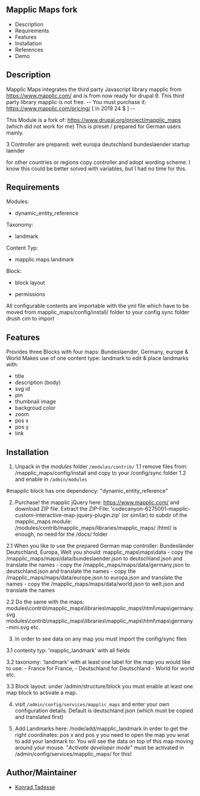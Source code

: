 Mapplic Maps fork
-----------------

* Description
* Requirements
* Features
* Installation
* References
* Demo

Description
-----------------
Mapplic Maps integrates the third party Javascript library mapplic from https://www.mapplic.com/
and is from now ready for drupal 9. This third party library mapplic is not free.
-- You must purchase it: https://www.mapplic.com/pricing/ [ in 2019 24 $ ] --

This Module is a fork of: https://www.drupal.org/project/mapplic_maps (which did not work for me)
This is preset / prepared for German users mainly.

3 Controller are prepared:
welt
europa
deutschland
bundeslaender
startup laender

for other countries or regions copy controller and adopt wording scheme.
I know this could be better solved with variables, but I had no time for this.


Requirements
-----------------
Modules:
- dynamic_entity_reference

Taxonomy:
- landmark

Content Typ:
- mapplic maps landmark

Block:
- block layout

- permissions

All configurable contents are importable with the yml file
which have to be moved from mapplic_maps/config/install/ folder
to your config sync folder
drush cim to import


Features
-----------------
Provides three Blocks with four  maps: Bundeslaender, Germany, europe & World
Makes use of one content type: landmark to edit & place
landmarks with:

- title
- description (body)
- svg id
- pin
- thumbnail image
- backgroud color
- zoom
- pos x
- pos y
- link


Installation
-----------------

1. Unpack in the *modules* folder `/modules/contrib/`
  1.1 remove files from:   /mapplic_maps/config/install and copy to your /config/sync folder
  1.2 and enable in `/admin/modules`

#mapplic block has one dependency: "dynamic_entity_reference"

2. Purchase! the mapplic jQuery here: https://www.mapplic.com/ and download ZIP file.
Extract the ZIP-File: 'codecanyon-6275001-mapplic-custom-interactive-map-jquery-plugin.zip' (or similar)
to subdir of the mapplic_maps module:  /modules/contrib/mapplic_maps/libraries/mapplic_maps/
/html/ is enough, no need for the /docs/ folder

  2.1 When you like to use the prepared German map controller: Bundesländer Deutschland, Europa, Welt
  you should:
  mapplic_maps\maps\data
    - copy the /mapplic_maps/maps/data/bundeslaender.json to deutschland.json and translate the names
    - copy the /mapplic_maps/maps/data/germany.json to deutschland.json and translate the names
    - copy the /mapplic_maps/maps/data/europe.json to europa.json and translate the names
    - copy the /mapplic_maps/maps/data/world.json to welt.json and translate the names

  2.2 Do the same with the maps:
  modules\contrib\mapplic_maps\libraries\mapplic_maps\html\maps\germany.svg
  modules\contrib\mapplic_maps\libraries\mapplic_maps\html\maps\germany-mini.svg etc.

3. In order to see data on any map you must import the config/sync files

  3.1 contenty typ: 'mapplic_landmark' with all fields

  3.2 taxonomy:     'landmark'         with at least one label for the map you would like to use:
    - France for France,
    - Deutschland for Deutschland
    - World for world etc.

  3.3 Block layout:
  under /admin/structure/block you must enable at least one map block to activate a map.

4. visit `/admin/config/services/mapplic_maps` and enter your own configuration details.
  Default is deutschland.json (which must be copied and translated first)

5. Add Landmarks here: /node/add/mapplic_landmark
  In order to get the right coordinates: pos x and pos y you need to open the map you wnat to add your landmark to:
  You will see the data on top of this map moving around your mouse. "*Activate developer mode*" must be activated in /admin/config/services/mapplic_maps/ for this!

Author/Maintainer
-----------------

- [Konrad Tadesse](https://www.drupal.org/user/526656/)
